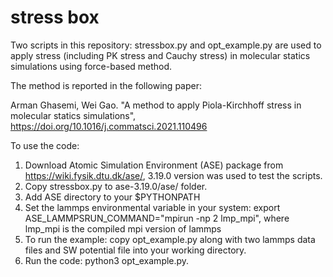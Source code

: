 # stress box
Two scripts in this repository: stressbox.py and opt_example.py are used to apply stress (including PK stress and Cauchy stress) in molecular statics simulations using force-based method.

The method is reported in the following paper:

Arman Ghasemi, Wei Gao. "A method to apply Piola-Kirchhoff stress in molecular statics simulations", https://doi.org/10.1016/j.commatsci.2021.110496

To use the code:
1. Download Atomic Simulation Environment (ASE) package from https://wiki.fysik.dtu.dk/ase/, 3.19.0 version was used to test the scripts.
2. Copy stressbox.py to ase-3.19.0/ase/ folder.
3. Add ASE directory to your $PYTHONPATH
4. Set the lammps environmental variable in your system: export ASE_LAMMPSRUN_COMMAND="mpirun -np 2 lmp_mpi", where lmp_mpi is the compiled mpi version of lammps 
5. To run the example: copy opt_example.py along with two lammps data files and SW potential file into your working directory.
6. Run the code: python3 opt_example.py.
